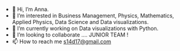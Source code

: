 - 👋 Hi, I’m Anna.
- 👀 I’m interested in Business Management, Physics, Mathematics, Applied Physics, Data Science and Data visualizations.
- 🌱 I’m currently working on Data visualizations with Python.
- 💞️ I’m looking to collaborate .... JUNIOR TEAM !
- 📫 How to reach me s14d17@gmail.com
